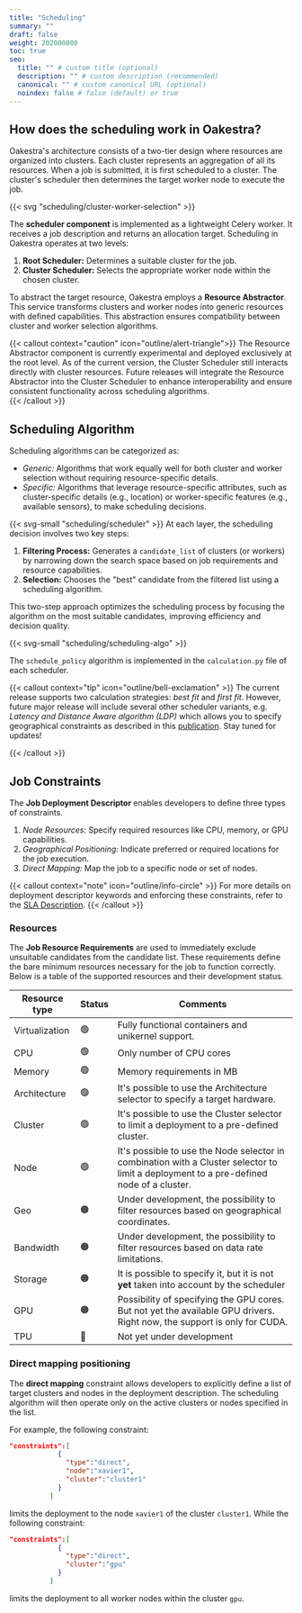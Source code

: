 ```yaml
---
title: "Scheduling"
summary: ""
draft: false
weight: 202000000
toc: true
seo:
  title: "" # custom title (optional)
  description: "" # custom description (recommended)
  canonical: "" # custom canonical URL (optional)
  noindex: false # false (default) or true
---
```


## How does the scheduling work in Oakestra?

Oakestra's architecture consists of a two-tier design where resources are organized into clusters. Each cluster represents an aggregation of all its resources. When a job is submitted, it is first scheduled to a cluster. The cluster's scheduler then determines the target worker node to execute the job.  

{{< svg "scheduling/cluster-worker-selection" >}}

The **scheduler component** is implemented as a lightweight Celery worker. It receives a job description and returns an allocation target. Scheduling in Oakestra operates at two levels:

1. **Root Scheduler:** Determines a suitable cluster for the job.
2. **Cluster Scheduler:** Selects the appropriate worker node within the chosen cluster.

To abstract the target resource, Oakestra employs a **Resource Abstractor**. This service transforms clusters and worker nodes into generic resources with defined capabilities. This abstraction ensures compatibility between cluster and worker selection algorithms.

{{< callout context="caution" icon="outline/alert-triangle">}}
The Resource Abstractor component is currently experimental and deployed exclusively at the root level. As of the current version, the Cluster Scheduler still interacts directly with cluster resources. Future releases will integrate the Resource Abstractor into the Cluster Scheduler to enhance interoperability and ensure consistent functionality across scheduling algorithms.  
{{< /callout >}}

## Scheduling Algorithm

Scheduling algorithms can be categorized as:

- *Generic:* Algorithms that work equally well for both cluster and worker selection without requiring resource-specific details.
- *Specific:* Algorithms that leverage resource-specific attributes, such as cluster-specific details (e.g., location) or worker-specific features (e.g., available sensors), to make scheduling decisions.


{{< svg-small "scheduling/scheduler" >}}
At each layer, the scheduling decision involves two key steps:

1. **Filtering Process:** Generates a `candidate_list` of clusters (or workers) by narrowing down the search space based on job requirements and resource capabilities.
2. **Selection:** Chooses the "best" candidate from the filtered list using a scheduling algorithm.

This two-step approach optimizes the scheduling process by focusing the algorithm on the most suitable candidates, improving efficiency and decision quality.  

{{< svg-small "scheduling/scheduling-algo" >}}

The `schedule_policy` algorithm is implemented in the `calculation.py` file of each scheduler.  

{{< callout context="tip" icon="outline/bell-exclamation" >}}
The current release supports two calculation strategies: *best fit* and *first fit*. However, future major release will include several other scheduler variants, e.g. *Latency and Distance Aware algorithm (LDP)* which allows you to specify geographical constraints as described in this [publication](https://www.usenix.org/conference/atc23/presentation/bartolomeo). Stay tuned for updates! 

{{< /callout >}}

## Job Constraints

The **Job Deployment Descriptor** enables developers to define three types of constraints.

1. *Node Resources:* Specify required resources like CPU, memory, or GPU capabilities.
2. *Geographical Positioning:* Indicate preferred or required locations for the job execution.
3. *Direct Mapping:* Map the job to a specific node or set of nodes.

{{< callout context="note" icon="outline/info-circle" >}}
For more details on deployment descriptor keywords and enforcing these constraints, refer to the [SLA Description](../../reference/application-sla-description).
{{< /callout >}}

### Resources

The **Job Resource Requirements** are used to immediately exclude unsuitable candidates from the candidate list. These requirements define the bare minimum resources necessary for the job to function correctly. Below is a table of the supported resources and their development status.


|Resource type|Status|Comments|
|---|---|---|
|Virtualization|🟢|Fully functional containers and unikernel support. |
|CPU|🟢|Only number of CPU cores   
|Memory|🟢|Memory requirements in MB
|Architecture|🟢| It's possible to use the Architecture selector to specify a target hardware. 
|Cluster|🟢| It's possible to use the Cluster selector to limit a deployment to a pre-defined cluster.
|Node|🟢| It's possible to use the Node selector in combination with a Cluster selector to limit a deployment to a pre-defined node of a cluster.
|Geo|🟠| Under development, the possibility to filter resources based on geographical coordinates.
|Bandwidth|🟠| Under development, the possibility to filter resources based on data rate limitations.
|Storage|🟠|It is possible to specify it, but it is not **yet** taken into account by the scheduler 
|GPU|🟠|Possibility of specifying the GPU cores. But not yet the available GPU drivers. Right now, the support is only for CUDA.
|TPU|🔴|Not yet under development


### Direct mapping positioning

The **direct mapping** constraint allows developers to explicitly define a list of target clusters and nodes in the deployment description. The scheduling algorithm will then operate only on the active clusters or nodes specified in the list.

For example, the following constraint:

```json
"constraints":[
            {
              "type":"direct",
              "node":"xavier1",
              "cluster":"cluster1"
            }
          ]
```
limits the deployment to the node `xavier1` of the cluster `cluster1`. While the following constraint:

```json
"constraints":[
            {
              "type":"direct",
              "cluster":"gpu"
            }
          ]
```
limits the deployment to all worker nodes within the cluster `gpu`.







